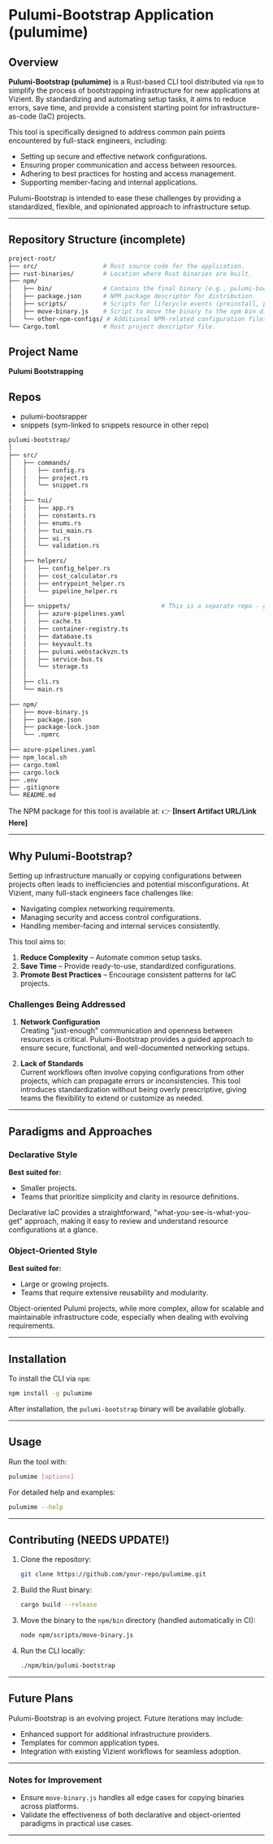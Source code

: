 # Pulumi-Bootstrap Application (pulumime)  

## Overview  

**Pulumi-Bootstrap (pulumime)** is a Rust-based CLI tool distributed via `npm` to simplify the process of bootstrapping infrastructure for new applications at Vizient. By standardizing and automating setup tasks, it aims to reduce errors, save time, and provide a consistent starting point for infrastructure-as-code (IaC) projects.

This tool is specifically designed to address common pain points encountered by full-stack engineers, including:  
- Setting up secure and effective network configurations.  
- Ensuring proper communication and access between resources.  
- Adhering to best practices for hosting and access management.  
- Supporting member-facing and internal applications.  

Pulumi-Bootstrap is intended to ease these challenges by providing a standardized, flexible, and opinionated approach to infrastructure setup.  

---

## Repository Structure  (incomplete)

```bash
project-root/
├── src/                  # Rust source code for the application.
├── rust-binaries/        # Location where Rust binaries are built.
├── npm/
│   ├── bin/              # Contains the final binary (e.g., pulumi-bootstrap).
│   ├── package.json      # NPM package descriptor for distribution.
│   ├── scripts/          # Scripts for lifecycle events (preinstall, postinstall, etc.).
│   ├── move-binary.js    # Script to move the binary to the npm bin directory.
│   └── other-npm-configs/ # Additional NPM-related configuration files.
└── Cargo.toml            # Rust project descriptor file.
```

## Project Name

**Pulumi Bootstrapping**

## Repos

- pulumi-bootsrapper
- snippets (sym-linked to snippets resource in other repo)

```bash
pulumi-bootstrap/
│
├── src/
│   ├── commands/
│   │   ├── config.rs
│   │   ├── project.rs
│   │   └── snippet.rs
│   │
│   ├── tui/
│   │   ├── app.rs
│   │   ├── constants.rs
│   │   ├── enums.rs
│   │   ├── tui_main.rs
│   │   ├── ui.rs
│   │   └── validation.rs
│   │
│   ├── helpers/
│   │   ├── config_helper.rs
│   │   ├── cost_calculator.rs
│   │   ├── entrypoint_helper.rs
│   │   └── pipeline_helper.rs
│   │
│   ├── snippets/                         # This is a separate repo - git submodule 
│   │   ├── azure-pipelines.yaml
│   │   ├── cache.ts
│   │   ├── container-registry.ts
│   │   ├── database.ts
│   │   ├── keyvault.ts
│   │   ├── pulumi.webstackvzn.ts
│   │   ├── service-bus.ts
│   │   └── storage.ts
│   │
│   ├── cli.rs
│   └── main.rs
│
├── npm/
│   ├── move-binary.js
│   ├── package.json
│   ├── package-lock.json
│   └── .npmrc
│
├── azure-pipelines.yaml
├── npm_local.sh
├── cargo.toml
├── cargo.lock
├── .env
├── .gitignore
└── README.md
```

The NPM package for this tool is available at:
👉 **[Insert Artifact URL/Link Here]**

---

## Why Pulumi-Bootstrap?  

Setting up infrastructure manually or copying configurations between projects often leads to inefficiencies and potential misconfigurations. At Vizient, many full-stack engineers face challenges like:  
- Navigating complex networking requirements.  
- Managing security and access control configurations.  
- Handling member-facing and internal services consistently.  

This tool aims to:  
1. **Reduce Complexity** – Automate common setup tasks.  
2. **Save Time** – Provide ready-to-use, standardized configurations.  
3. **Promote Best Practices** – Encourage consistent patterns for IaC projects.  

### Challenges Being Addressed  

1. **Network Configuration**  
   Creating "just-enough" communication and openness between resources is critical. Pulumi-Bootstrap provides a guided approach to ensure secure, functional, and well-documented networking setups.  

2. **Lack of Standards**  
   Current workflows often involve copying configurations from other projects, which can propagate errors or inconsistencies. This tool introduces standardization without being overly prescriptive, giving teams the flexibility to extend or customize as needed.  

---

## Paradigms and Approaches  

### Declarative Style  
**Best suited for:**  
- Smaller projects.  
- Teams that prioritize simplicity and clarity in resource definitions.  

Declarative IaC provides a straightforward, "what-you-see-is-what-you-get" approach, making it easy to review and understand resource configurations at a glance.

### Object-Oriented Style  
**Best suited for:**  
- Large or growing projects.  
- Teams that require extensive reusability and modularity.  

Object-oriented Pulumi projects, while more complex, allow for scalable and maintainable infrastructure code, especially when dealing with evolving requirements.  

---

## Installation  

To install the CLI via `npm`:  

```bash
npm install -g pulumime
```

After installation, the `pulumi-bootstrap` binary will be available globally.  

---

## Usage  

Run the tool with:  
```bash
pulumime [options]
```  

For detailed help and examples:  
```bash
pulumime --help
```

---

## Contributing  (NEEDS UPDATE!)

1. Clone the repository:  
   ```bash
   git clone https://github.com/your-repo/pulumime.git
   ```  

2. Build the Rust binary:  
   ```bash
   cargo build --release
   ```  

3. Move the binary to the `npm/bin` directory (handled automatically in CI):  
   ```bash
   node npm/scripts/move-binary.js
   ```  

4. Run the CLI locally:  
   ```bash
   ./npm/bin/pulumi-bootstrap
   ```  

---

## Future Plans  

Pulumi-Bootstrap is an evolving project. Future iterations may include:  
- Enhanced support for additional infrastructure providers.  
- Templates for common application types.  
- Integration with existing Vizient workflows for seamless adoption.  

---

### Notes for Improvement  

- Ensure `move-binary.js` handles all edge cases for copying binaries across platforms.  
- Validate the effectiveness of both declarative and object-oriented paradigms in practical use cases.  

---
